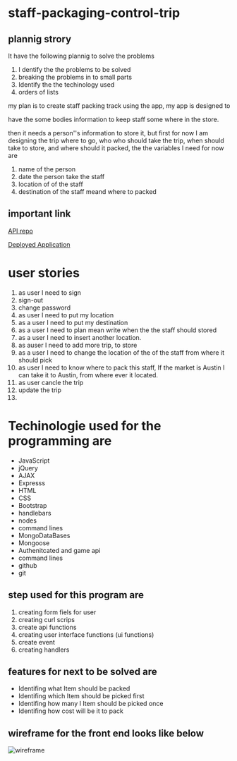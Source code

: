 # staff-packaging-control-trip
## plannig strory

It have the following plannig to solve the problems

1. I dentify the the problems to be solved
2. breaking the problems in  to small parts
3. Identify the  the techinology used
4. orders of lists

my plan is to create staff packing track using the app, my app is designed to

have the some bodies information to keep staff some where in the store.

then it needs a person''s information to store it, but first for now I am designing the trip where to go, who who should take the trip, when should take to store, and where should it packed,
the  the variables I need for now are
1. name of the person
2.    date the person take the staff
3.    location of  of the staff
4.    destination of the staff meand where to packed

## important link
[API repo](https://github.com/Adanetx/staff-packing-control-trip-)

[Deployed Application](https://adanetx.github.io/staff-packing-control-trip1-/)

# user stories

1. as user I need to sign
2. sign-out
3. change password
4. as user I need to put my location
5. as a user I need to put my destination
6. as a user I need to plan mean write when the the staff should stored
7. as a user I need to insert another location.
8. as auser I need to add more trip, to store
9. as a user I need to change the location of the of the staff from where it should pick
10. as user I need to know where to pack this staff, If the market is Austin I can take it to Austin, from where ever it located.
11. as user cancle the trip
12. update the trip
13.


# Techinologie used for the programming are

- JavaScript
- jQuery
- AJAX
- Expresss
- HTML
- CSS
- Bootstrap
- handlebars
- nodes
- command lines
- MongoDataBases
- Mongoose
- Authenitcated and game api
- command lines
- github
- git


## step used for this program are

1. creating form fiels  for user
2. creating curl scrips
3.  create api functions
4. creating user interface functions (ui functions)
5. create event
6.  creating handlers

## features for next to be solved are

- Identifing what Item should be packed
- Identifing which Item should be picked first
- Identifing how many I Item should be picked once
- Identifing  how cost will be it to pack

## wireframe for the front end looks like below
![wireframe](https://i.imgur.com/6tt4p9S.png)
